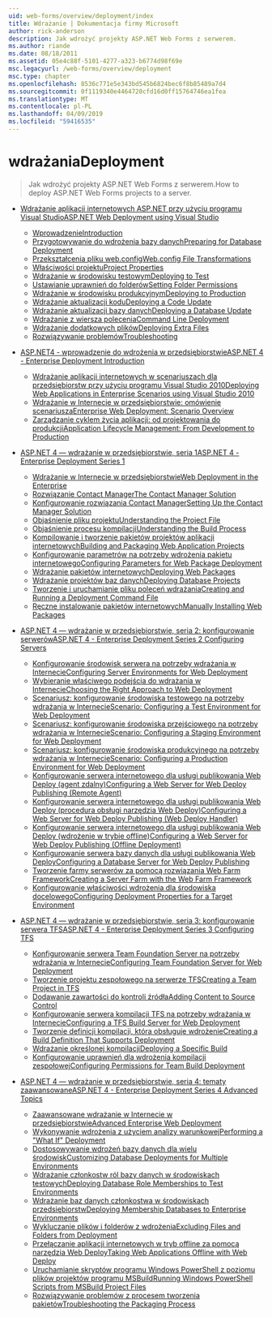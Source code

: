 ```yaml
---
uid: web-forms/overview/deployment/index
title: Wdrażanie | Dokumentacja firmy Microsoft
author: rick-anderson
description: Jak wdrożyć projekty ASP.NET Web Forms z serwerem.
ms.author: riande
ms.date: 08/18/2011
ms.assetid: 05e4c88f-5101-4277-a323-b6774d98f69e
msc.legacyurl: /web-forms/overview/deployment
msc.type: chapter
ms.openlocfilehash: 8536c771e5e343bd545b6824bec6f8b85489a7d4
ms.sourcegitcommit: 0f1119340e4464720cfd16d0ff15764746ea1fea
ms.translationtype: MT
ms.contentlocale: pl-PL
ms.lasthandoff: 04/09/2019
ms.locfileid: "59416535"
---
```

# <a name="deployment"></a><span data-ttu-id="a1b52-103">wdrażania</span><span class="sxs-lookup"><span data-stu-id="a1b52-103">Deployment</span></span>

> <span data-ttu-id="a1b52-104">Jak wdrożyć projekty ASP.NET Web Forms z serwerem.</span><span class="sxs-lookup"><span data-stu-id="a1b52-104">How to deploy ASP.NET Web Forms projects to a server.</span></span>


- [<span data-ttu-id="a1b52-105">Wdrażanie aplikacji internetowych ASP.NET przy użyciu programu Visual Studio</span><span class="sxs-lookup"><span data-stu-id="a1b52-105">ASP.NET Web Deployment using Visual Studio</span></span>](visual-studio-web-deployment/index.md)

    - [<span data-ttu-id="a1b52-106">Wprowadzenie</span><span class="sxs-lookup"><span data-stu-id="a1b52-106">Introduction</span></span>](visual-studio-web-deployment/introduction.md)
    - [<span data-ttu-id="a1b52-107">Przygotowywanie do wdrożenia bazy danych</span><span class="sxs-lookup"><span data-stu-id="a1b52-107">Preparing for Database Deployment</span></span>](visual-studio-web-deployment/preparing-databases.md)
    - [<span data-ttu-id="a1b52-108">Przekształcenia pliku web.config</span><span class="sxs-lookup"><span data-stu-id="a1b52-108">Web.config File Transformations</span></span>](visual-studio-web-deployment/web-config-transformations.md)
    - [<span data-ttu-id="a1b52-109">Właściwości projektu</span><span class="sxs-lookup"><span data-stu-id="a1b52-109">Project Properties</span></span>](visual-studio-web-deployment/project-properties.md)
    - [<span data-ttu-id="a1b52-110">Wdrażanie w środowisku testowym</span><span class="sxs-lookup"><span data-stu-id="a1b52-110">Deploying to Test</span></span>](visual-studio-web-deployment/deploying-to-iis.md)
    - [<span data-ttu-id="a1b52-111">Ustawianie uprawnień do folderów</span><span class="sxs-lookup"><span data-stu-id="a1b52-111">Setting Folder Permissions</span></span>](visual-studio-web-deployment/setting-folder-permissions.md)
    - [<span data-ttu-id="a1b52-112">Wdrażanie w środowisku produkcyjnym</span><span class="sxs-lookup"><span data-stu-id="a1b52-112">Deploying to Production</span></span>](visual-studio-web-deployment/deploying-to-production.md)
    - [<span data-ttu-id="a1b52-113">Wdrażanie aktualizacji kodu</span><span class="sxs-lookup"><span data-stu-id="a1b52-113">Deploying a Code Update</span></span>](visual-studio-web-deployment/deploying-a-code-update.md)
    - [<span data-ttu-id="a1b52-114">Wdrażanie aktualizacji bazy danych</span><span class="sxs-lookup"><span data-stu-id="a1b52-114">Deploying a Database Update</span></span>](visual-studio-web-deployment/deploying-a-database-update.md)
    - [<span data-ttu-id="a1b52-115">Wdrażanie z wiersza polecenia</span><span class="sxs-lookup"><span data-stu-id="a1b52-115">Command Line Deployment</span></span>](visual-studio-web-deployment/command-line-deployment.md)
    - [<span data-ttu-id="a1b52-116">Wdrażanie dodatkowych plików</span><span class="sxs-lookup"><span data-stu-id="a1b52-116">Deploying Extra Files</span></span>](visual-studio-web-deployment/deploying-extra-files.md)
    - [<span data-ttu-id="a1b52-117">Rozwiązywanie problemów</span><span class="sxs-lookup"><span data-stu-id="a1b52-117">Troubleshooting</span></span>](visual-studio-web-deployment/troubleshooting.md)
- [<span data-ttu-id="a1b52-118">ASP.NET4 - wprowadzenie do wdrożenia w przedsiębiorstwie</span><span class="sxs-lookup"><span data-stu-id="a1b52-118">ASP.NET 4 - Enterprise Deployment Introduction</span></span>](deploying-web-applications-in-enterprise-scenarios/index.md)

    - [<span data-ttu-id="a1b52-119">Wdrażanie aplikacji internetowych w scenariuszach dla przedsiębiorstw przy użyciu programu Visual Studio 2010</span><span class="sxs-lookup"><span data-stu-id="a1b52-119">Deploying Web Applications in Enterprise Scenarios using Visual Studio 2010</span></span>](deploying-web-applications-in-enterprise-scenarios/deploying-web-applications-in-enterprise-scenarios.md)
    - [<span data-ttu-id="a1b52-120">Wdrażanie w Internecie w przedsiębiorstwie: omówienie scenariusza</span><span class="sxs-lookup"><span data-stu-id="a1b52-120">Enterprise Web Deployment: Scenario Overview</span></span>](deploying-web-applications-in-enterprise-scenarios/enterprise-web-deployment-scenario-overview.md)
    - [<span data-ttu-id="a1b52-121">Zarządzanie cyklem życia aplikacji: od projektowania do produkcji</span><span class="sxs-lookup"><span data-stu-id="a1b52-121">Application Lifecycle Management: From Development to Production</span></span>](deploying-web-applications-in-enterprise-scenarios/application-lifecycle-management-from-development-to-production.md)
- [<span data-ttu-id="a1b52-122">ASP.NET 4 — wdrażanie w przedsiębiorstwie, seria 1</span><span class="sxs-lookup"><span data-stu-id="a1b52-122">ASP.NET 4 - Enterprise Deployment Series 1</span></span>](web-deployment-in-the-enterprise/index.md)

    - [<span data-ttu-id="a1b52-123">Wdrażanie w Internecie w przedsiębiorstwie</span><span class="sxs-lookup"><span data-stu-id="a1b52-123">Web Deployment in the Enterprise</span></span>](web-deployment-in-the-enterprise/web-deployment-in-the-enterprise.md)
    - [<span data-ttu-id="a1b52-124">Rozwiązanie Contact Manager</span><span class="sxs-lookup"><span data-stu-id="a1b52-124">The Contact Manager Solution</span></span>](web-deployment-in-the-enterprise/the-contact-manager-solution.md)
    - [<span data-ttu-id="a1b52-125">Konfigurowanie rozwiązania Contact Manager</span><span class="sxs-lookup"><span data-stu-id="a1b52-125">Setting Up the Contact Manager Solution</span></span>](web-deployment-in-the-enterprise/setting-up-the-contact-manager-solution.md)
    - [<span data-ttu-id="a1b52-126">Objaśnienie pliku projektu</span><span class="sxs-lookup"><span data-stu-id="a1b52-126">Understanding the Project File</span></span>](web-deployment-in-the-enterprise/understanding-the-project-file.md)
    - [<span data-ttu-id="a1b52-127">Objaśnienie procesu kompilacji</span><span class="sxs-lookup"><span data-stu-id="a1b52-127">Understanding the Build Process</span></span>](web-deployment-in-the-enterprise/understanding-the-build-process.md)
    - [<span data-ttu-id="a1b52-128">Kompilowanie i tworzenie pakietów projektów aplikacji internetowych</span><span class="sxs-lookup"><span data-stu-id="a1b52-128">Building and Packaging Web Application Projects</span></span>](web-deployment-in-the-enterprise/building-and-packaging-web-application-projects.md)
    - [<span data-ttu-id="a1b52-129">Konfigurowanie parametrów na potrzeby wdrożenia pakietu internetowego</span><span class="sxs-lookup"><span data-stu-id="a1b52-129">Configuring Parameters for Web Package Deployment</span></span>](web-deployment-in-the-enterprise/configuring-parameters-for-web-package-deployment.md)
    - [<span data-ttu-id="a1b52-130">Wdrażanie pakietów internetowych</span><span class="sxs-lookup"><span data-stu-id="a1b52-130">Deploying Web Packages</span></span>](web-deployment-in-the-enterprise/deploying-web-packages.md)
    - [<span data-ttu-id="a1b52-131">Wdrażanie projektów baz danych</span><span class="sxs-lookup"><span data-stu-id="a1b52-131">Deploying Database Projects</span></span>](web-deployment-in-the-enterprise/deploying-database-projects.md)
    - [<span data-ttu-id="a1b52-132">Tworzenie i uruchamianie pliku poleceń wdrażania</span><span class="sxs-lookup"><span data-stu-id="a1b52-132">Creating and Running a Deployment Command File</span></span>](web-deployment-in-the-enterprise/creating-and-running-a-deployment-command-file.md)
    - [<span data-ttu-id="a1b52-133">Ręczne instalowanie pakietów internetowych</span><span class="sxs-lookup"><span data-stu-id="a1b52-133">Manually Installing Web Packages</span></span>](web-deployment-in-the-enterprise/manually-installing-web-packages.md)
- [<span data-ttu-id="a1b52-134">ASP.NET 4 — wdrażanie w przedsiębiorstwie, seria 2: konfigurowanie serwerów</span><span class="sxs-lookup"><span data-stu-id="a1b52-134">ASP.NET 4 - Enterprise Deployment Series 2 Configuring Servers</span></span>](configuring-server-environments-for-web-deployment/index.md)

    - [<span data-ttu-id="a1b52-135">Konfigurowanie środowisk serwera na potrzeby wdrażania w Internecie</span><span class="sxs-lookup"><span data-stu-id="a1b52-135">Configuring Server Environments for Web Deployment</span></span>](configuring-server-environments-for-web-deployment/configuring-server-environments-for-web-deployment.md)
    - [<span data-ttu-id="a1b52-136">Wybieranie właściwego podejścia do wdrażania w Internecie</span><span class="sxs-lookup"><span data-stu-id="a1b52-136">Choosing the Right Approach to Web Deployment</span></span>](configuring-server-environments-for-web-deployment/choosing-the-right-approach-to-web-deployment.md)
    - [<span data-ttu-id="a1b52-137">Scenariusz: konfigurowanie środowiska testowego na potrzeby wdrażania w Internecie</span><span class="sxs-lookup"><span data-stu-id="a1b52-137">Scenario: Configuring a Test Environment for Web Deployment</span></span>](configuring-server-environments-for-web-deployment/scenario-configuring-a-test-environment-for-web-deployment.md)
    - [<span data-ttu-id="a1b52-138">Scenariusz: konfigurowanie środowiska przejściowego na potrzeby wdrażania w Internecie</span><span class="sxs-lookup"><span data-stu-id="a1b52-138">Scenario: Configuring a Staging Environment for Web Deployment</span></span>](configuring-server-environments-for-web-deployment/scenario-configuring-a-staging-environment-for-web-deployment.md)
    - [<span data-ttu-id="a1b52-139">Scenariusz: konfigurowanie środowiska produkcyjnego na potrzeby wdrażania w Internecie</span><span class="sxs-lookup"><span data-stu-id="a1b52-139">Scenario: Configuring a Production Environment for Web Deployment</span></span>](configuring-server-environments-for-web-deployment/scenario-configuring-a-production-environment-for-web-deployment.md)
    - [<span data-ttu-id="a1b52-140">Konfigurowanie serwera internetowego dla usługi publikowania Web Deploy (agent zdalny)</span><span class="sxs-lookup"><span data-stu-id="a1b52-140">Configuring a Web Server for Web Deploy Publishing (Remote Agent)</span></span>](configuring-server-environments-for-web-deployment/configuring-a-web-server-for-web-deploy-publishing-remote-agent.md)
    - [<span data-ttu-id="a1b52-141">Konfigurowanie serwera internetowego dla usługi publikowania Web Deploy (procedura obsługi narzędzia Web Deploy)</span><span class="sxs-lookup"><span data-stu-id="a1b52-141">Configuring a Web Server for Web Deploy Publishing (Web Deploy Handler)</span></span>](configuring-server-environments-for-web-deployment/configuring-a-web-server-for-web-deploy-publishing-web-deploy-handler.md)
    - [<span data-ttu-id="a1b52-142">Konfigurowanie serwera internetowego dla usługi publikowania Web Deploy (wdrożenie w trybie offline)</span><span class="sxs-lookup"><span data-stu-id="a1b52-142">Configuring a Web Server for Web Deploy Publishing (Offline Deployment)</span></span>](configuring-server-environments-for-web-deployment/configuring-a-web-server-for-web-deploy-publishing-offline-deployment.md)
    - [<span data-ttu-id="a1b52-143">Konfigurowanie serwera bazy danych dla usługi publikowania Web Deploy</span><span class="sxs-lookup"><span data-stu-id="a1b52-143">Configuring a Database Server for Web Deploy Publishing</span></span>](configuring-server-environments-for-web-deployment/configuring-a-database-server-for-web-deploy-publishing.md)
    - [<span data-ttu-id="a1b52-144">Tworzenie farmy serwerów za pomocą rozwiązania Web Farm Framework</span><span class="sxs-lookup"><span data-stu-id="a1b52-144">Creating a Server Farm with the Web Farm Framework</span></span>](configuring-server-environments-for-web-deployment/creating-a-server-farm-with-the-web-farm-framework.md)
    - [<span data-ttu-id="a1b52-145">Konfigurowanie właściwości wdrożenia dla środowiska docelowego</span><span class="sxs-lookup"><span data-stu-id="a1b52-145">Configuring Deployment Properties for a Target Environment</span></span>](configuring-server-environments-for-web-deployment/configuring-deployment-properties-for-a-target-environment.md)
- [<span data-ttu-id="a1b52-146">ASP.NET 4 — wdrażanie w przedsiębiorstwie, seria 3: konfigurowanie serwera TFS</span><span class="sxs-lookup"><span data-stu-id="a1b52-146">ASP.NET 4 - Enterprise Deployment Series 3 Configuring TFS</span></span>](configuring-team-foundation-server-for-web-deployment/index.md)

    - [<span data-ttu-id="a1b52-147">Konfigurowanie serwera Team Foundation Server na potrzeby wdrażania w Internecie</span><span class="sxs-lookup"><span data-stu-id="a1b52-147">Configuring Team Foundation Server for Web Deployment</span></span>](configuring-team-foundation-server-for-web-deployment/configuring-team-foundation-server-for-web-deployment.md)
    - [<span data-ttu-id="a1b52-148">Tworzenie projektu zespołowego na serwerze TFS</span><span class="sxs-lookup"><span data-stu-id="a1b52-148">Creating a Team Project in TFS</span></span>](configuring-team-foundation-server-for-web-deployment/creating-a-team-project-in-tfs.md)
    - [<span data-ttu-id="a1b52-149">Dodawanie zawartości do kontroli źródła</span><span class="sxs-lookup"><span data-stu-id="a1b52-149">Adding Content to Source Control</span></span>](configuring-team-foundation-server-for-web-deployment/adding-content-to-source-control.md)
    - [<span data-ttu-id="a1b52-150">Konfigurowanie serwera kompilacji TFS na potrzeby wdrażania w Internecie</span><span class="sxs-lookup"><span data-stu-id="a1b52-150">Configuring a TFS Build Server for Web Deployment</span></span>](configuring-team-foundation-server-for-web-deployment/configuring-a-tfs-build-server-for-web-deployment.md)
    - [<span data-ttu-id="a1b52-151">Tworzenie definicji kompilacji, która obsługuje wdrożenie</span><span class="sxs-lookup"><span data-stu-id="a1b52-151">Creating a Build Definition That Supports Deployment</span></span>](configuring-team-foundation-server-for-web-deployment/creating-a-build-definition-that-supports-deployment.md)
    - [<span data-ttu-id="a1b52-152">Wdrażanie określonej kompilacji</span><span class="sxs-lookup"><span data-stu-id="a1b52-152">Deploying a Specific Build</span></span>](configuring-team-foundation-server-for-web-deployment/deploying-a-specific-build.md)
    - [<span data-ttu-id="a1b52-153">Konfigurowanie uprawnień dla wdrożenia kompilacji zespołowej</span><span class="sxs-lookup"><span data-stu-id="a1b52-153">Configuring Permissions for Team Build Deployment</span></span>](configuring-team-foundation-server-for-web-deployment/configuring-permissions-for-team-build-deployment.md)
- [<span data-ttu-id="a1b52-154">ASP.NET 4 — wdrażanie w przedsiębiorstwie, seria 4: tematy zaawansowane</span><span class="sxs-lookup"><span data-stu-id="a1b52-154">ASP.NET 4 - Enterprise Deployment Series 4 Advanced Topics</span></span>](advanced-enterprise-web-deployment/index.md)

    - [<span data-ttu-id="a1b52-155">Zaawansowane wdrażanie w Internecie w przedsiębiorstwie</span><span class="sxs-lookup"><span data-stu-id="a1b52-155">Advanced Enterprise Web Deployment</span></span>](advanced-enterprise-web-deployment/advanced-enterprise-web-deployment.md)
    - [<span data-ttu-id="a1b52-156">Wykonywanie wdrożenia z użyciem analizy warunkowej</span><span class="sxs-lookup"><span data-stu-id="a1b52-156">Performing a "What If" Deployment</span></span>](advanced-enterprise-web-deployment/performing-a-what-if-deployment.md)
    - [<span data-ttu-id="a1b52-157">Dostosowywanie wdrożeń bazy danych dla wielu środowisk</span><span class="sxs-lookup"><span data-stu-id="a1b52-157">Customizing Database Deployments for Multiple Environments</span></span>](advanced-enterprise-web-deployment/customizing-database-deployments-for-multiple-environments.md)
    - [<span data-ttu-id="a1b52-158">Wdrażanie członkostw ról bazy danych w środowiskach testowych</span><span class="sxs-lookup"><span data-stu-id="a1b52-158">Deploying Database Role Memberships to Test Environments</span></span>](advanced-enterprise-web-deployment/deploying-database-role-memberships-to-test-environments.md)
    - [<span data-ttu-id="a1b52-159">Wdrażanie baz danych członkostwa w środowiskach przedsiębiorstw</span><span class="sxs-lookup"><span data-stu-id="a1b52-159">Deploying Membership Databases to Enterprise Environments</span></span>](advanced-enterprise-web-deployment/deploying-membership-databases-to-enterprise-environments.md)
    - [<span data-ttu-id="a1b52-160">Wykluczanie plików i folderów z wdrożenia</span><span class="sxs-lookup"><span data-stu-id="a1b52-160">Excluding Files and Folders from Deployment</span></span>](advanced-enterprise-web-deployment/excluding-files-and-folders-from-deployment.md)
    - [<span data-ttu-id="a1b52-161">Przełączanie aplikacji internetowych w tryb offline za pomocą narzędzia Web Deploy</span><span class="sxs-lookup"><span data-stu-id="a1b52-161">Taking Web Applications Offline with Web Deploy</span></span>](advanced-enterprise-web-deployment/taking-web-applications-offline-with-web-deploy.md)
    - [<span data-ttu-id="a1b52-162">Uruchamianie skryptów programu Windows PowerShell z poziomu plików projektów programu MSBuild</span><span class="sxs-lookup"><span data-stu-id="a1b52-162">Running Windows PowerShell Scripts from MSBuild Project Files</span></span>](advanced-enterprise-web-deployment/running-windows-powershell-scripts-from-msbuild-project-files.md)
    - [<span data-ttu-id="a1b52-163">Rozwiązywanie problemów z procesem tworzenia pakietów</span><span class="sxs-lookup"><span data-stu-id="a1b52-163">Troubleshooting the Packaging Process</span></span>](advanced-enterprise-web-deployment/troubleshooting-the-packaging-process.md)
